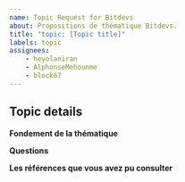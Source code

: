 ```yaml
---
name: Topic Request for Bitdevs
about: Propositions de thématique Bitdevs.
title: "topic: [Topic title]"
labels: topic
assignees:
    - heyolaniran
    - AlphonseMehounme
    - block67
---
```


## Topic details

**Fondement de la thématique**


<!-- Dans cette section, expliquez nous pourquoi ce sujet devrait être priorisé dans la liste de nos thématiques bitdevs -->

<!-- N'hésitez pas à spécifier le problème qui vous a conduit à cette thématique -->

**Questions**

<!-- Quelles sont les questions que vous souhaiteriez voir aborder sur cette thématique? -->



**Les références que vous avez pu consulter**

<!-- Si disponible, listez les références vers les ressources et les discussions autour de ce sujet -->


<!-- Merci pour votre soummission, vous pouvez retrouver l'historique des topics que nous avons eu à aborder précédemment dans la liste "Closed Issues" -->
